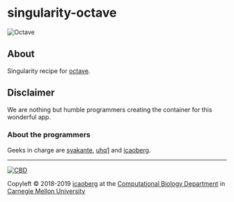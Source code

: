 # singularity-octave

![Octave](https://www.gnu.org/software/octave/img/GNU_Octave_4-4-0_screenshot_1600x900.png)

## About
Singularity recipe for [octave](https://www.gnu.org/software/octave/).

## Disclaimer
We are nothing but humble programmers creating the container for this wonderful app. 

### About the programmers
Geeks in charge are [syakante](http://www.github.com/syakante), [uhq1](http://www.github.com/uhq1) and [icaoberg](http://www.github.com/icaoberg).

---
[![CBD](http://www.cbd.cmu.edu/wp-content/uploads/2017/07/wordpress-default.png)](http://www.cbd.cmu.edu)

Copyleft © 2018-2019 [icaoberg](http://www.andrew.cmu.edu/~icaoberg) at the [Computational Biology Department](http://www.cbd.cmu.edu) in [Carnegie Mellon University](http://www.cmu.edu)
